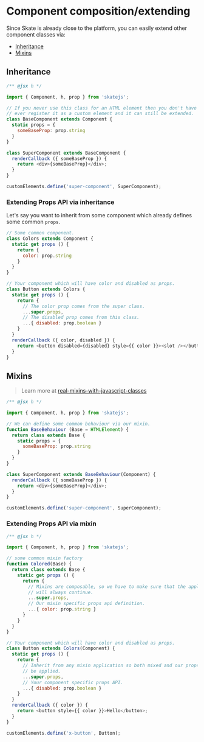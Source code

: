 # Component composition/extending

Since Skate is already close to the platform, you can easily extend other component classes via:

- [Inheritance](#inheritance)
- [Mixins](#mixins)

## Inheritance

```js
/** @jsx h */

import { Component, h, prop } from 'skatejs';

// If you never use this class for an HTML element then you don't have to
// ever register it as a custom element and it can still be extended.
class BaseComponent extends Component {
  static props = {
    someBaseProp: prop.string
  }
}

class SuperComponent extends BaseComponent {
  renderCallback ({ someBaseProp }) {
    return <div>{someBaseProp}</div>;
  }
}

customElements.define('super-component', SuperComponent);
```

### Extending Props API via inheritance

Let's say you want to inherit from some component which already defines some common `props`.

```js
// Some common component.
class Colors extends Component {
  static get props () {
    return {
      color: prop.string
    }
  }
}

// Your component which will have color and disabled as props.
class Button extends Colors {
  static get props () {
    return {
      // The color prop comes from the super class.
      ...super.props,
      // The disabled prop comes from this class.
      ...{ disabled: prop.boolean }
    }
  }
  renderCallback ({ color, disabled }) {
    return <button disabled={disabled} style={{ color }}><slot /></button>
  }
}
```


## Mixins

> Learn more at [real-mixins-with-javascript-classes](http://justinfagnani.com/2015/12/21/real-mixins-with-javascript-classes/)

```js
/** @jsx h */

import { Component, h, prop } from 'skatejs';

// We can define some common behaviour via our mixin.
function BaseBehaviour (Base = HTMLElement) {
  return class extends Base {
    static props = {
      someBaseProp: prop.string
    }
  }
}

class SuperComponent extends BaseBehaviour(Component) {
  renderCallback ({ someBaseProp }) {
    return <div>{someBaseProp}</div>;
  }
}

customElements.define('super-component', SuperComponent);
```


### Extending Props API via mixin

```js
/** @jsx h */

import { Component, h, prop } from 'skatejs';

// some common mixin factory
function Colored(Base) {
  return class extends Base {
    static get props () {
      return {
        // Mixins are composable, so we have to make sure that the apply chain
        // will always continue.
        ...super.props,
        // Our mixin specific props api definition.
        ...{ color: prop.string }
      }
    }
  }
}

// Your component which will have color and disabled as props.
class Button extends Colors(Component) {
  static get props () {
    return {
      // Inherit from any mixin application so both mixed and our props will
      // be applied.
      ...super.props,
      // Your component specific props API.
      ...{ disabled: prop.boolean }
    }
  }
  renderCallback ({ color }) {
    return <button style={{ color }}>Hello</button>;
  }
}

customElements.define('x-button', Button);
```
